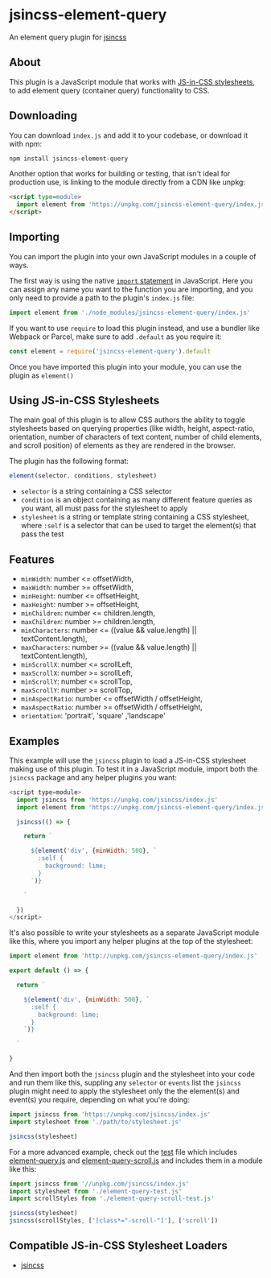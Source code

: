 # jsincss-element-query

An element query plugin for [jsincss](https://github.com/tomhodgins/jsincss)

## About

This plugin is a JavaScript module that works with [JS-in-CSS stylesheets](https://responsive.style/theory/what-is-a-jic-stylesheet.html), to add element query (container query) functionality to CSS.

## Downloading

You can download `index.js` and add it to your codebase, or download it with npm:

```bash
npm install jsincss-element-query
```

Another option that works for building or testing, that isn't ideal for production use, is linking to the module directly from a CDN like unpkg:

```html
<script type=module>
  import element from 'https://unpkg.com/jsincss-element-query/index.js'
</script>
```

## Importing

You can import the plugin into your own JavaScript modules in a couple of ways.

The first way is using the native [`import` statement](https://developer.mozilla.org/en-US/docs/Web/JavaScript/Reference/Statements/import) in JavaScript. Here you can assign any name you want to the function you are importing, and you only need to provide a path to the plugin's `index.js` file:

```js
import element from './node_modules/jsincss-element-query/index.js'
```

If you want to use `require` to load this plugin instead, and use a bundler like Webpack or Parcel, make sure to add `.default` as you require it:

```js
const element = require('jsincss-element-query').default
```

Once you have imported this plugin into your module, you can use the plugin as `element()`

## Using JS-in-CSS Stylesheets

The main goal of this plugin is to allow CSS authors the ability to toggle stylesheets based on querying properties (like width, height, aspect-ratio, orientation, number of characters of text content, number of child elements, and scroll position) of elements as they are rendered in the browser.

The plugin has the following format:

```js
element(selector, conditions, stylesheet)
```

- `selector` is a string containing a CSS selector
- `condition` is an object containing as many different feature queries as you want, all must pass for the stylesheet to apply
- `stylesheet` is a string or template string containing a CSS stylesheet, where `:self` is a selector that can be used to target the element(s) that pass the test

## Features

- `minWidth`: number <= offsetWidth,
- `maxWidth`: number >= offsetWidth,
- `minHeight`: number <= offsetHeight,
- `maxHeight`: number >= offsetHeight,
- `minChildren`: number <= children.length,
- `maxChildren`: number >= children.length,
- `minCharacters`: number <= ((value && value.length) || textContent.length),
- `maxCharacters`: number >= ((value && value.length) || textContent.length),
- `minScrollX`: number <= scrollLeft,
- `maxScrollX`: number >= scrollLeft,
- `minScrollY`: number <= scrollTop,
- `maxScrollY`: number >= scrollTop,
- `minAspectRatio`: number <= offsetWidth / offsetHeight,
- `maxAspectRatio`: number >= offsetWidth / offsetHeight,
- `orientation`: 'portrait', 'square' ,'landscape'

## Examples

This example will use the `jsincss` plugin to load a JS-in-CSS stylesheet making use of this plugin. To test it in a JavaScript module, import both the `jsincss` package and any helper plugins you want:

```js
<script type=module>
  import jsincss from 'https://unpkg.com/jsincss/index.js'
  import element from 'https://unpkg.com/jsincss-element-query/index.js'

  jsincss(() => {

    return `

      ${element('div', {minWidth: 500}, `
        :self {
          background: lime;
        }
      `)}

    `

  })
</script>
```

It's also possible to write your stylesheets as a separate JavaScript module like this, where you import any helper plugins at the top of the stylesheet:

```js
import element from 'http://unpkg.com/jsincss-element-query/index.js'

export default () => {

  return `

    ${element('div', {minWidth: 500}, `
      :self {
        background: lime;
      }
    `)}

  `

}
```

And then import both the `jsincss` plugin and the stylesheet into your code and run them like this, suppling any `selector` or `events` list the `jsincss` plugin might need to apply the stylesheet only the the element(s) and event(s) you require, depending on what you're doing:

```js
import jsincss from 'https://unpkg.com/jsincss/index.js'
import stylesheet from './path/to/stylesheet.js'

jsincss(stylesheet)
```

For a more advanced example, check out the [test](https://tomhodgins.github.io/jsincss-element-query/test/) file which includes [element-query.js](test/element-query.js) and [element-query-scroll.js](test/element-query-scroll.js) and includes them in a module like this:

```javascript
import jsincss from '//unpkg.com/jsincss/index.js'
import stylesheet from './element-query-test.js'
import scrollStyles from './element-query-scroll-test.js'

jsincss(stylesheet)
jsincss(scrollStyles, ['[class*="-scroll-"]'], ['scroll'])
```

## Compatible JS-in-CSS Stylesheet Loaders

- [jsincss](https://github.com/tomhodgins/jsincss)